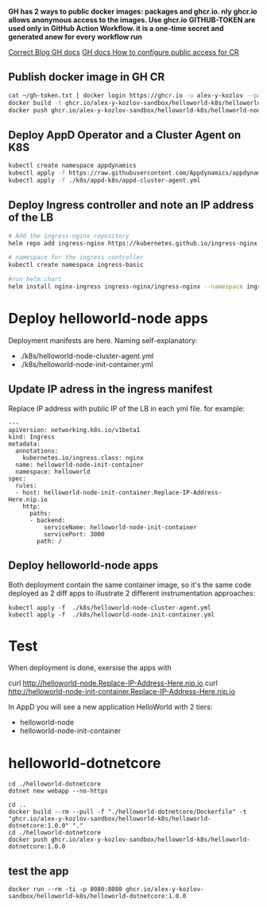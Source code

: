 **GH has 2 ways to public docker images: packages and ghcr.io. nly ghcr.io allows anonymous access to the images. Use ghcr.io**
**GITHUB-TOKEN are used only in GitHub Action Workflow. it is a one-time secret and generated anew for every workflow run**

[Correct Blog ](https://blog.bitsrc.io/using-github-container-registry-in-practice-295677c6f65e)
[GH docs](https://docs.github.com/en/github/authenticating-to-github/creating-a-personal-access-token)
[GH docs How to configure public access for CR](https://ghcr.io/en/packages/guides/configuring-access-control-and-visibility-for-container-images)

## Publish docker image in GH CR
```sh
cat ~/gh-token.txt | docker login https://ghcr.io -u alex-y-kozlov --password-stdin
docker build -t ghcr.io/alex-y-kozlov-sandbox/helloworld-k8s/helloworld-node:1.0.0 .
docker push ghcr.io/alex-y-kozlov-sandbox/helloworld-k8s/helloworld-node:1.0.0
```
## Deploy AppD Operator and a Cluster Agent on K8S

```sh
kubectl create namespace appdynamics
kubectl apply -f https://raw.githubusercontent.com/Appdynamics/appdynamics-operator/master/deploy/cluster-agent-operator.yaml
kubectl apply -f ./k8s/appd-k8s/appd-cluster-agent.yml
```

## Deploy Ingress controller and note an IP address of the LB
```sh
# Add the ingress-nginx repository
helm repo add ingress-nginx https://kubernetes.github.io/ingress-nginx

# namespace for the ingress controller
kubectl create namespace ingress-basic

#run helm chart
helm install nginx-ingress ingress-nginx/ingress-nginx --namespace ingress-basic --set controller.replicaCount=2 --set controller.nodeSelector."beta\.kubernetes\.io/os"=linux --set defaultBackend.nodeSelector."beta\.kubernetes\.io/os"=linux --set controller.admissionWebhooks.patch.nodeSelector."beta\.kubernetes\.io/os"=linux   --set controller.service.externalTrafficPolicy=Local
```

# Deploy helloworld-node apps
Deployment manifests are here. Naming self-explanatory:

- ./k8s/helloworld-node-cluster-agent.yml
- ./k8s/helloworld-node-init-container.yml

## Update IP adress in the ingress manifest
Replace IP address with public IP of the LB in each yml file. for example:
```
---
apiVersion: networking.k8s.io/v1beta1
kind: Ingress
metadata:
  annotations:
    kubernetes.io/ingress.class: nginx
  name: helloworld-node-init-container
  namespace: helloworld
spec:
  rules:
  - host: helloworld-node-init-container.Replace-IP-Address-Here.nip.io
    http:
      paths:
      - backend:
          serviceName: helloworld-node-init-container
          servicePort: 3000
        path: /
```
## Deploy helloworld-node apps
Both deployment contain the same container image, so it's the same code deployed as 2 diff apps to illustrate 2 different instrumentation approaches:

``` 
kubectl apply -f  ./k8s/helloworld-node-cluster-agent.yml
kubectl apply -f  ./k8s/helloworld-node-init-container.yml
```

# Test
When deployment is done, exersise the apps with

curl http://helloworld-node.Replace-IP-Address-Here.nip.io
curl http://helloworld-node-init-container.Replace-IP-Address-Here.nip.io

In AppD you will see a new application HelloWorld with 2 tiers:

- helloworld-node
- helloworld-node-init-container


# helloworld-dotnetcore

```
cd ./helloworld-dotnetcore
dotnet new webapp --no-https
```

```
cd ..
docker build --rm --pull -f "./helloworld-dotnetcore/Dockerfile" -t "ghcr.io/alex-y-kozlov-sandbox/helloworld-k8s/helloworld-dotnetcore:1.0.0" "." 
cd ./helloworld-dotnetcore
docker push ghcr.io/alex-y-kozlov-sandbox/helloworld-k8s/helloworld-dotnetcore:1.0.0
```

## test the app
```
docker run --rm -ti -p 8080:8080 ghcr.io/alex-y-kozlov-sandbox/helloworld-k8s/helloworld-dotnetcore:1.0.0
```
